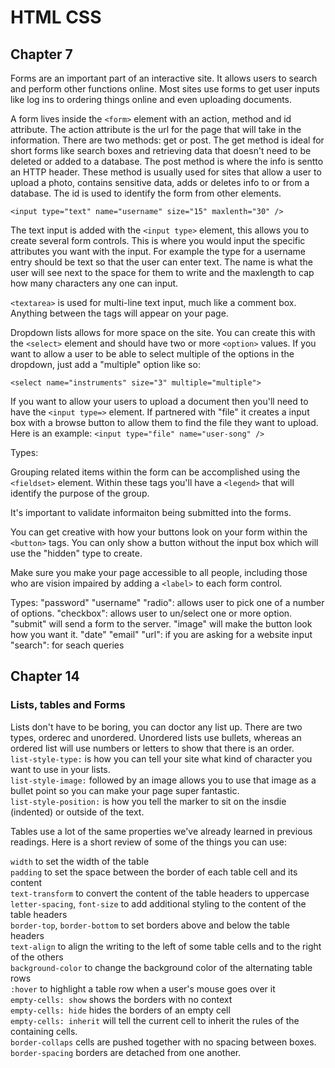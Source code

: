 # HTML CSS #
## Chapter 7 ##

Forms are an important part of an interactive site. It allows users to search and perform other functions online. Most sites use forms to get user inputs like log ins to ordering things online and even uploading documents. 

A form lives inside the `<form>` element with an action, method and id attribute. The action attribute is the url for the page that will take in the information. There are two methods: get or post. The get method is ideal for short forms like search boxes and retrieving data that doesn't need to be deleted or added to a database. The post method is where the info is sentto an HTTP header. These method is usually used for sites that allow a user to upload a photo, contains sensitive data, adds or deletes info to or from a database. The id is used to identify the form from other elements. 

`<input type="text" name="username" size="15" maxlenth="30" />`

The text input is added with the `<input type>` element, this allows you to create several form controls. This is where you would input the specific attributes you want with the input. For example the type for a username entry should be text so that the user can enter text. The name is what the user will see next to the space for them to write and the maxlength to cap how many characters any one can input. 

`<textarea>` is used for multi-line text input, much like a comment box. Anything between the tags will appear on your page. 

Dropdown lists allows for more space on the site. You can create this with the `<select>` element and should have two or more `<option>` values. If you want to allow a user to be able to select multiple of the options in the dropdown, just add a "multiple" option like so: 

`<select name="instruments" size="3" multiple="multiple">`

If you want to allow your users to upload a document then you'll need to have the `<input type=>` element. If partnered with "file" it creates a input box with a browse button to allow them to find the file they want to upload. Here is an example: 
`<input type="file" name="user-song" />`

Types: 


Grouping related items within the form can be accomplished using the `<fieldset>` element. Within these tags you'll have a `<legend>` that will identify the purpose of the group.

It's important to validate informaiton being submitted into the forms. 

You can get creative with how your buttons look on your form within the `<button>` tags. You can only show a button without the input box which will use the "hidden" type to create.

Make sure you make your page accessible to all people, including those who are vision impaired by adding a `<label>` to each form control.


Types: 
"password"
"username"
"radio": allows user to pick one of a number of options. 
"checkbox": allows user to un/select one or more option.
"submit" will send a form to the server. 
"image" will make the button look how you want it. 
"date"
"email"
"url": if you are asking for a website input
"search": for seach queries
 

## Chapter 14 ##

### Lists, tables and Forms ###

Lists don't have to be boring, you can doctor any list up. There are two types, orderec and unordered. Unordered lists use bullets, whereas an ordered list will use numbers or letters to show that there is an order. <br>
`list-style-type:` is how you can tell your site what kind of character you want to use in your lists. <br>
`list-style-image:` followed by an image allows you to use that image as a bullet point so you can make your page super fantastic. <br>
`list-style-position:` is how you tell the marker to sit on the insdie (indented) or outside of the text. 

Tables use a lot of the same properties we've already learned in previous readings. Here is a short review of some of the things you can use: 

`width` to set the width of the table <br>
`padding` to set the space between the border of each table
cell and its content <br>
`text-transform` to convert the content of the table headers to
uppercase <br>
`letter-spacing`, `font-size` to add additional styling to the
content of the table headers <br>
`border-top`, `border-bottom` to set borders above and below the table headers <br>
`text-align` to align the writing to the left of some table cells and to the right of the others <br>
`background-color` to change the background color of the alternating table rows <br>
`:hover` to highlight a table row when a user's mouse goes over it <br>
`empty-cells: show` shows the borders with no context<br>
`empty-cells: hide` hides the borders of an empty cell<br>
`empty-cells: inherit` will tell the current cell to inherit the rules of the containing cells. <br>
`border-collaps` cells are pushed together with no spacing between boxes. <br>
`border-spacing` borders are detached from one another. 
